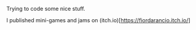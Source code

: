 Trying to code some nice stuff.

I published mini-games and jams on (itch.io)[https://fiordarancio.itch.io/]
<!---
- 👋 Hi, I’m @Fiordarancio
- 👀 I’m interested in game development, design and illustration
- 💻 I'm working on software developlemt
- 🌱 I’m currently refining my Android skills, and learning more Unity and C#
- 💞️ I’m looking to collaborate on making games and cool apps
- 🕹 How to play some of my games: on [itch.io](https://fiordarancio.itch.io/), on [GGJ.org](https://globalgamejam.org/users/fiordarancio)
- 📫 How to reach me: on Discord Fiordarancio#7870, on Telegram @Fiordarancio
--->

<!---
Fiordarancio/Fiordarancio is a ✨ special ✨ repository because its `README.md` (this file) appears on your GitHub profile.
You can click the Preview link to take a look at your changes.
--->
